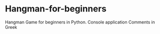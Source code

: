 # Hangman-for-beginners
Hangman Game for beginners in Python. 
Console application
Comments in Greek
